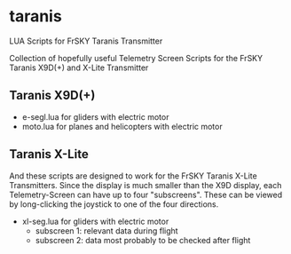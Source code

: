# taranis
LUA Scripts for FrSKY Taranis Transmitter

Collection of hopefully useful Telemetry Screen Scripts for the FrSKY Taranis X9D(+) and X-Lite Transmitter

## Taranis X9D(+)
- e-segl.lua  for gliders with electric motor
- moto.lua    for planes and helicopters with electric motor

## Taranis X-Lite
And these scripts are designed to work for the FrSKY Taranis X-Lite Transmitters.
Since the display is much smaller than the X9D display, each Telemetry-Screen can have up to four "subscreens". These can be viewed by long-clicking the joystick to one of the four directions.

- xl-seg.lua  for gliders with electric motor
  - subscreen 1: relevant data during flight
  - subscreen 2: data most probably to be checked after flight